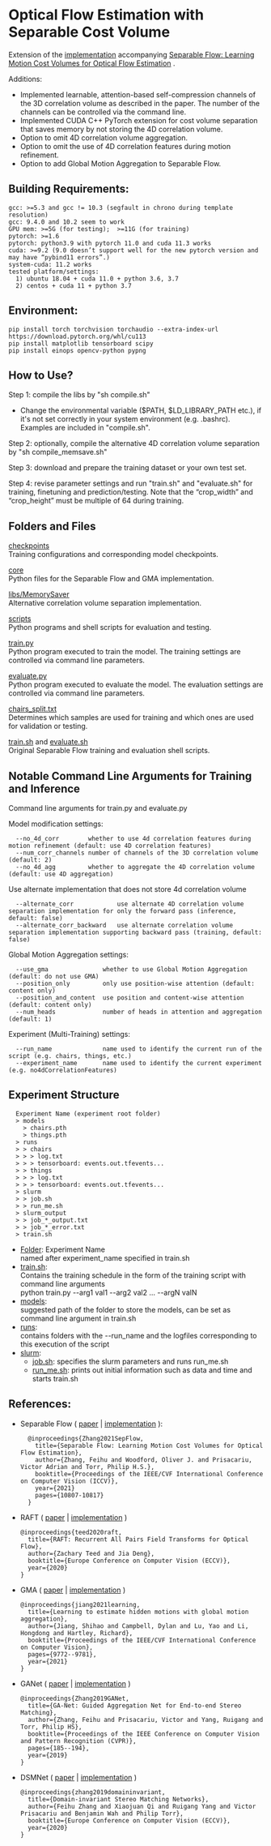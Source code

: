 # Optical Flow Estimation with Separable Cost Volume

Extension of the 
[implementation](https://github.com/feihuzhang/SeparableFlow)
accompanying 
[Separable Flow: Learning Motion Cost Volumes for Optical Flow Estimation](https://openaccess.thecvf.com/content/ICCV2021/papers/Zhang_Separable_Flow_Learning_Motion_Cost_Volumes_for_Optical_Flow_Estimation_ICCV_2021_paper.pdf)
.

Additions:
* Implemented learnable, attention-based self-compression channels of the 3D correlation volume as described in the paper. The number of the
channels can be controlled via the command line.
* Implemented CUDA C++ PyTorch extension for cost volume separation that saves memory by not storing the 4D correlation volume.
* Option to omit 4D correlation volume aggregation.
* Option to omit the use of 4D correlation features during motion refinement.
* Option to add Global Motion Aggregation to Separable Flow.


## Building Requirements:

    gcc: >=5.3 and gcc != 10.3 (segfault in chrono during template resolution)
    gcc: 9.4.0 and 10.2 seem to work
    GPU mem: >=5G (for testing);  >=11G (for training)
    pytorch: >=1.6
    pytorch: python3.9 with pytorch 11.0 and cuda 11.3 works
    cuda: >=9.2 (9.0 doesn’t support well for the new pytorch version and may have “pybind11 errors”.)
    system-cuda: 11.2 works
    tested platform/settings:
      1) ubuntu 18.04 + cuda 11.0 + python 3.6, 3.7
      2) centos + cuda 11 + python 3.7
      

## Environment:

    
    pip install torch torchvision torchaudio --extra-index-url https://download.pytorch.org/whl/cu113
    pip install matplotlib tensorboard scipy
    pip install einops opencv-python pypng


## How to Use?

Step 1: compile the libs by "sh compile.sh"
- Change the environmental variable ($PATH, $LD_LIBRARY_PATH etc.), if it's not set correctly in your system environment (e.g. .bashrc). Examples are included in "compile.sh".


Step 2: optionally, compile the alternative 4D correlation volume separation by "sh compile_memsave.sh"


Step 3: download and prepare the training dataset or your own test set.

        
Step 4: revise parameter settings and run "train.sh" and "evaluate.sh" for training, finetuning and prediction/testing. Note that the “crop_width” and “crop_height” must be multiple of 64 during training.

## Folders and Files

<ins>checkpoints</ins>  
Training configurations and corresponding model checkpoints.

<ins>core</ins>  
Python files for the Separable Flow and GMA implementation.

<ins>libs/MemorySaver</ins>  
Alternative correlation volume separation implementation.

<ins>scripts</ins>  
Python programs and shell scripts for evaluation and testing.

<ins>train.py</ins>  
Python program executed to train the model.
The training settings are controlled via command line parameters.

<ins>evaluate.py</ins>  
Python program executed to evaluate the model.
The evaluation settings are controlled via command line parameters.

<ins>chairs_split.txt</ins>  
Determines which samples are used for training and which ones are used for validation or testing.

<ins>train.sh</ins> and <ins>evaluate.sh</ins>  
Original Separable Flow training and evaluation shell scripts.

## Notable Command Line Arguments for Training and Inference

Command line arguments for train.py and evaluate.py

Model modification settings:

      --no_4d_corr        whether to use 4d correlation features during motion refinement (default: use 4D correlation features)
      --num_corr_channels number of channels of the 3D correlation volume (default: 2)
      --no_4d_agg         whether to aggregate the 4D correlation volume (default: use 4D aggregation)

Use alternate implementation that does not store 4d correlation volume

      --alternate_corr            use alternate 4D correlation volume separation implementation for only the forward pass (inference, default: false)
      --alternate_corr_backward   use alternate correlation volume separation implementation supporting backward pass (training, default: false)


Global Motion Aggregation settings:

      --use_gma               whether to use Global Motion Aggregation (default: do not use GMA)
      --position_only         only use position-wise attention (default: content only)
      --position_and_content  use position and content-wise attention (default: content only)
      --num_heads             number of heads in attention and aggregation (default: 1)

Experiment (Multi-Training) settings:

      --run_name              name used to identify the current run of the script (e.g. chairs, things, etc.)
      --experiment_name       name used to identify the current experiment (e.g. no4dCorrelationFeatures)


## Experiment Structure

      Experiment Name (experiment root folder)
      > models   
        > chairs.pth
        > things.pth
      > runs
      > > chairs
      > > > log.txt
      > > > tensorboard: events.out.tfevents...
      > > things
      > > > log.txt
      > > > tensorboard: events.out.tfevents...
      > slurm
      > > job.sh
      > > run_me.sh
      > slurm_output
      > > job_*_output.txt
      > > job_*_error.txt
      > train.sh


* <ins>Folder</ins>: Experiment Name  
  named after experiment_name specified in train.sh
* <ins>train.sh</ins>:  
Contains the training schedule in the form of the training script with command line arguments  
python train.py --arg1 val1 --arg2 val2 ... --argN valN
* <ins>models</ins>:  
suggested path of the folder to store the models, can be set as command line argument in train.sh
* <ins>runs</ins>:  
contains folders with the --run_name and the logfiles corresponding to this execution of the script
* <ins>slurm</ins>:  
  * <ins>job.sh</ins>: specifies the slurm parameters and runs run_me.sh
  * <ins>run_me.sh</ins>: prints out initial information such as data and time and starts train.sh


## References:

* Separable Flow 
( [paper](
  https://github.com/feihuzhang/SeparableFlow) 
 | 
[implementation](
  https://openaccess.thecvf.com/content/ICCV2021/papers/Zhang_Separable_Flow_Learning_Motion_Cost_Volumes_for_Optical_Flow_Estimation_ICCV_2021_paper.pdf) 
):  

        @inproceedings{Zhang2021SepFlow,
          title={Separable Flow: Learning Motion Cost Volumes for Optical Flow Estimation},
          author={Zhang, Feihu and Woodford, Oliver J. and Prisacariu, Victor Adrian and Torr, Philip H.S.},
          booktitle={Proceedings of the IEEE/CVF International Conference on Computer Vision (ICCV)},
          year={2021}
          pages={10807-10817}
        }

* RAFT 
(
[paper]()
 | 
[implementation](https://github.com/princeton-vl/RAFT)
)

      @inproceedings{teed2020raft,
        title={RAFT: Recurrent All Pairs Field Transforms for Optical Flow},
        author={Zachary Teed and Jia Deng},
        booktitle={Europe Conference on Computer Vision (ECCV)},
        year={2020}
      }

* GMA (
  [paper](https://arxiv.org/abs/2104.02409)
  | 
  [implementation](https://github.com/zacjiang/GMA)
)

      @inproceedings{jiang2021learning,
        title={Learning to estimate hidden motions with global motion aggregation},
        author={Jiang, Shihao and Campbell, Dylan and Lu, Yao and Li, Hongdong and Hartley, Richard},
        booktitle={Proceedings of the IEEE/CVF International Conference on Computer Vision},
        pages={9772--9781},
        year={2021}
      }
* GANet (
[paper](https://arxiv.org/pdf/1904.06587.pdf)
  | 
[implementation](https://github.com/feihuzhang/GANet)
)

      @inproceedings{Zhang2019GANet,
        title={GA-Net: Guided Aggregation Net for End-to-end Stereo Matching},
        author={Zhang, Feihu and Prisacariu, Victor and Yang, Ruigang and Torr, Philip HS},
        booktitle={Proceedings of the IEEE Conference on Computer Vision and Pattern Recognition (CVPR)},
        pages={185--194},
        year={2019}
      }
* DSMNet
( [paper](
https://arxiv.org/pdf/1911.13287.pdf
)
 | 
 [implementation](
https://github.com/feihuzhang/DSMNet
 ) )

      @inproceedings{zhang2019domaininvariant,
        title={Domain-invariant Stereo Matching Networks},
        author={Feihu Zhang and Xiaojuan Qi and Ruigang Yang and Victor Prisacariu and Benjamin Wah and Philip Torr},
        booktitle={Europe Conference on Computer Vision (ECCV)},
        year={2020}
      }
